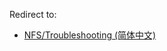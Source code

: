 Redirect to:

*   [NFS/Troubleshooting (简体中文)](/index.php?title=NFS/Troubleshooting_(%E7%AE%80%E4%BD%93%E4%B8%AD%E6%96%87)&redirect=no "NFS/Troubleshooting (简体中文)")